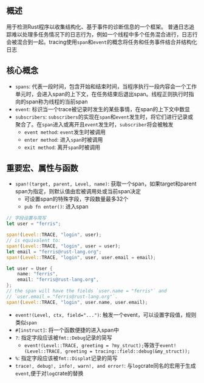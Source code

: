 ## 概述
用于检测Rust程序以收集结构化、基于事件的诊断信息的一个框架。
普通日志追踪难以处理多任务情况下的日志行为，例如一个线程中多个任务混合进行，日志行会被混合到一起。tracing使用`span`和`event`的概念将任务和任务事件结合并结构化日志

## 核心概念
* `spans`: 代表一段时间，包含开始和结束时间，当程序执行一段内容会一个工作单元时，会进入span的上下文，在任务结束后退出span。线程正则执行时指向的span称为线程的当前span
* `event`: 标识当一个trace被记录时发生的某些事情，在span的上下文中数显
* `subscribers`: `subscribers`的实现在`span`和`event`发生时，将它们进行记录或聚合了。在`span`进入或离开且`event`发生时，`subscriber`将会被触发
    * `event method`: `event`发生时被调用
    * `enter method`: 进入`span`时被调用
    * `exit method`: 离开`span`时被调用

## 重要宏、属性与函数
* `span!(target, parent, Level, name)`: 获取一个span，如果target和parent span为指定，则默认值由宏被调用处或当前span决定
    * 可设置span的特殊字段，字段数量最多32个
    * `pub fn enter()`: 进入span
```rust
// 字段设置与简写
let user = "ferris";

span!(Level::TRACE, "login", user);
// is equivalent to:
span!(Level::TRACE, "login", user = user);
let email = "ferris@rust-lang.org";
span!(Level::TRACE, "login", user, user.email = email);

let user = User {
    name: "ferris",
    email: "ferris@rust-lang.org",
};
// the span will have the fields `user.name = "ferris"` and
// `user.email = "ferris@rust-lang.org"`.
span!(Level::TRACE, "login", user.name, user.email);
```
* `event!(Level, ctx, field="...")`: 触发一个event，可以设置字段值，规则类似`span`
* `#[instruct]`:  将一个函数便捷的进入span中
* `?`: 指定字段应该被`fmt::Debug`记录的简写
    * `event!(Level::TRACE, greeting = ?my_struct);`等效于`event!(Level::TRACE, greeting = tracing::field::debug(&my_struct));`
* `%`: 指定字段应该被`fmt::Displat`记录的简写
* `trace!, debug!, info!, warn!, and error!`: 与`log`crate同名的宏用于生成`event`,便于对`log`crate的替换


